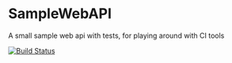 # SampleWebAPI
A small sample web api with tests, for playing around with CI tools

[![Build Status](https://travis-ci.org/BrianMcBrayer/SampleWebAPI.svg?branch=master)](https://travis-ci.org/BrianMcBrayer/SampleWebAPI)
